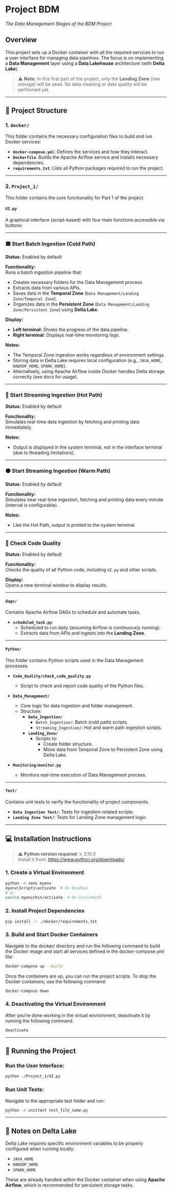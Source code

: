 
# Project BDM  
*The Data Management Stages of the BDM Project*

## Overview

This project sets up a Docker container with all the required services to run a user interface for managing data pipelines. The focus is on implementing a **Data Management** layer using a **Data Lakehouse** architecture (with **Delta Lake**).

> ⚠️ **Note:** In this first part of the project, only the **Landing Zone** (raw storage) will be used. No data cleaning or data quality will be performed yet.

---

## 📁 Project Structure

### 1. `docker/`

This folder contains the necessary configuration files to build and run Docker services:

- **`docker-compose.yml`**: Defines the services and how they interact.
- **`Dockerfile`**: Builds the Apache Airflow service and installs necessary dependencies.
- **`requirements.txt`**: Lists all Python packages required to run the project.

---

### 2. `Project_1/`

This folder contains the core functionality for Part 1 of the project.

#### **`UI.py`**

A graphical interface (script-based) with four main functions accessible via buttons:

---

### 🟩 **Start Batch Ingestion (Cold Path)**  
**Status:** Enabled by default  

**Functionality:**  
Runs a batch ingestion pipeline that:
- Creates necessary folders for the Data Management process.
- Extracts data from various APIs.
- Saves data in the **Temporal Zone** (`Data Management/Landing Zone/Temporal Zone`).
- Organizes data in the **Persistent Zone** (`Data Management/Landing Zone/Persistent Zone`) using **Delta Lake**.

**Display:**
- **Left terminal:** Shows the progress of the data pipeline.
- **Right terminal:** Displays real-time monitoring logs.

**Notes:**
- The Temporal Zone ingestion works regardless of environment settings.
- Storing data in Delta Lake requires local configuration (e.g., `JAVA_HOME`, `HADOOP_HOME`, `SPARK_HOME`).
- Alternatively, using Apache Airflow inside Docker handles Delta storage correctly (see docs for usage).

---

### 🔴 **Start Streaming Ingestion (Hot Path)**  
**Status:** Enabled by default  

**Functionality:**  
Simulates real-time data ingestion by fetching and printing data immediately.

**Notes:**
- Output is displayed in the system terminal, not in the interface terminal (due to threading limitations).

---

### 🟠 **Start Streaming Ingestion (Warm Path)**  
**Status:** Enabled by default  

**Functionality:**  
Simulates near real-time ingestion, fetching and printing data every minute (interval is configurable).

**Notes:**
- Like the Hot Path, output is printed to the system terminal.

---

### 🔎 **Check Code Quality**  
**Status:** Enabled by default  

**Functionality:**  
Checks the quality of all Python code, including `UI.py` and other scripts.

**Display:**  
Opens a new terminal window to display results.

---

#### **`dags/`**

Contains Apache Airflow DAGs to schedule and automate tasks.

- **`scheduled_task.py`**:  
  - Scheduled to run daily (assuming Airflow is continuously running).
  - Extracts data from APIs and ingests into the **Landing Zone**.

---

#### **`Python/`**

This folder contains Python scripts used in the Data Management processes.

- **`Code_Quality/check_code_quality.py`**  
  - Script to check and report code quality of the Python files.

- **`Data_Management/`**
  - Core logic for data ingestion and folder management.
  - Structure:
    - **`Data_Ingestion/`**
      - `Batch_Ingestion/`: Batch (cold path) scripts.
      - `Streaming_Ingestion/`: Hot and warm path ingestion scripts.
    - **`Landing_Zone/`**
      - Scripts to:
        - Create folder structure.
        - Move data from Temporal Zone to Persistent Zone using Delta Lake.

- **`Monitoring/monitor.py`**  
  - Monitors real-time execution of Data Management process.

---

#### **`Test/`**

Contains unit tests to verify the functionality of project components.

- **`Data Ingestion Test/`**: Tests for ingestion-related scripts.
- **`Landing Zone Test/`**: Tests for Landing Zone management logic.

---

## 💻 Installation Instructions

> ⚠️ **Python version required:** ≥ 3.10.0  
Install it from: https://www.python.org/downloads/

### 1. Create a Virtual Environment
```bash
python -m venv myenv
myenv\Scripts\activate  # On Windows
# or
source myenv/bin/activate  # On Unix/macOS
```

### 2. Install Project Dependencies
```bash
pip install -r ./docker/requirements.txt
```

### 3. Build and Start Docker Containers
Navigate to the docker/ directory and run the following command to build the Docker image and start all services defined in the docker-compose.yml file:

```bash
docker-compose up --build
```

Once the containers are up, you can run the project scripts. To stop the Docker containers, use the following command:

```bash
docker-compose down
```
### 4. Deactivating the Virtual Environment
After you're done working in the virtual environment, deactivate it by running the following command:

```bash
deactivate
```

---

## 🚀 Running the Project

### Run the User Interface:
```bash
python ./Project_1/UI.py
```

### Run Unit Tests:
Navigate to the appropriate test folder and run:

```bash
python -m unittest test_file_name.py
```

---

## 🔧 Notes on Delta Lake

Delta Lake requires specific environment variables to be properly configured when running locally:

- `JAVA_HOME`
- `HADOOP_HOME`
- `SPARK_HOME`

These are already handled within the Docker container when using **Apache Airflow**, which is recommended for persistent storage tasks.
